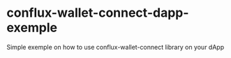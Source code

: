 # conflux-wallet-connect-dapp-exemple
Simple exemple on how to use conflux-wallet-connect library on your dApp
